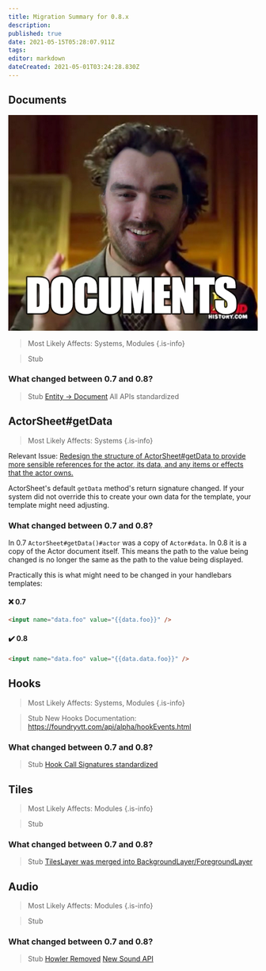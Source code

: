 ```yaml
---
title: Migration Summary for 0.8.x
description: 
published: true
date: 2021-05-15T05:28:07.911Z
tags: 
editor: markdown
dateCreated: 2021-05-01T03:24:28.830Z
---
```


## Documents

![documents.png](/documents.png)

> Most Likely Affects: Systems, Modules
{.is-info}

> Stub

### What changed between 0.7 and 0.8?

> Stub
> [Entity -> Document](https://foundryvtt.wiki/en/migrations/0_8_0/no-base-entity)
> All APIs standardized


## ActorSheet#getData

> Most Likely Affects: Systems
{.is-info}

Relevant Issue: [Redesign the structure of ActorSheet#getData to provide more sensible references for the actor, its data, and any items or effects that the actor owns.
](https://gitlab.com/foundrynet/foundryvtt/-/issues/4321)

ActorSheet's default `getData` method's return signature changed. If your system did not override this to create your own data for the template, your template might need adjusting.

### What changed between 0.7 and 0.8?

In 0.7 `ActorSheet#getData()#actor` was a copy of `Actor#data`. In 0.8 it is a copy of the Actor document itself. This means the path to the value being changed is no longer the same as the path to the value being displayed.

Practically this is what might need to be changed in your handlebars templates:

#### :x: 0.7
```html
<input name="data.foo" value="{{data.foo}}" />
```

#### :heavy_check_mark: 0.8
```html
<input name="data.foo" value="{{data.data.foo}}" />
```


## Hooks

> Most Likely Affects: Systems, Modules
{.is-info}

> Stub
> New Hooks Documentation: https://foundryvtt.com/api/alpha/hookEvents.html


### What changed between 0.7 and 0.8?

> Stub
> [Hook Call Signatures standardized](https://foundryvtt.wiki/en/migrations/0_8_1/standard-hook-signatures)


## Tiles

> Most Likely Affects: Modules
{.is-info}

> Stub

### What changed between 0.7 and 0.8?

> Stub
> [TilesLayer was merged into BackgroundLayer/ForegroundLayer](https://foundryvtt.wiki/en/migrations/0_8_2/tiles-layers)


## Audio

> Most Likely Affects: Modules
{.is-info}

> Stub

### What changed between 0.7 and 0.8?

> Stub
> [Howler Removed](https://foundryvtt.wiki/en/migrations/0_8_2/tiles-layers)
> [New Sound API](https://foundryvtt.com/api/alpha/AudioHelper.html)

